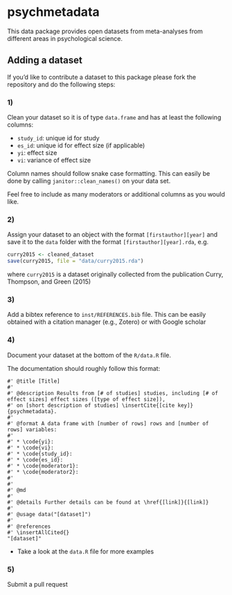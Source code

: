 
<!-- README.md is generated from README.Rmd. Please edit that file -->

# psychmetadata

<!-- badges: start -->
<!-- badges: end -->

This data package provides open datasets from meta-analyses from
different areas in psychological science.

## Adding a dataset

If you’d like to contribute a dataset to this package please fork the
repository and do the following steps:

### 1)

Clean your dataset so it is of type `data.frame` and has at least the
following columns:

-   `study_id`: unique id for study
-   `es_id`: unique id for effect size (if applicable)
-   `yi`: effect size
-   `vi`: variance of effect size

Column names should follow snake case formatting. This can easily be
done by calling `janitor::clean_names()` on your data set.

Feel free to include as many moderators or additional columns as you
would like.

### 2)

Assign your dataset to an object with the format `[firstauthor][year]`
and save it to the `data` folder with the format
`[firstauthor][year].rda`, e.g.

``` r
curry2015 <- cleaned_dataset
save(curry2015, file = "data/curry2015.rda")
```

where `curry2015` is a dataset originally collected from the publication
Curry, Thompson, and Green (2015)

### 3)

Add a bibtex reference to `inst/REFERENCES.bib` file. This can be easily
obtained with a citation manager (e.g., Zotero) or with Google scholar

### 4)

Document your dataset at the bottom of the `R/data.R` file.

The documentation should roughly follow this format:

    #' @title [Title]
    #'
    #' @description Results from [# of studies] studies, including [# of effect sizes] effect sizes ([type of effect size]), 
    #' on [short description of studies] \insertCite{[cite key]}{psychmetadata}.
    #'
    #' @format A data frame with [number of rows] rows and [number of rows] variables:
    #'
    #' * \code{yi}: 
    #' * \code{vi}:
    #' * \code{study_id}:
    #' * \code{es_id}:
    #' * \code{moderator1}:
    #' * \code{moderator2}:
    #'
    #'
    #' @md
    #'
    #' @details Further details can be found at \href{[link]}{[link]}
    #'
    #' @usage data("[dataset]")
    #'
    #' @references
    #' \insertAllCited{}
    "[dataset]"

-   Take a look at the `data.R` file for more examples

### 5)

Submit a pull request
